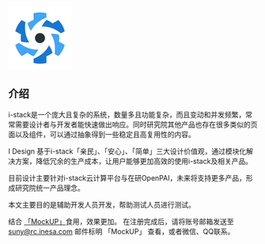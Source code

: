 ![avatar](../../statics/app-logo-128x128.png)
## 介绍
i-stack是一个庞大且复杂的系统，数量多且功能复杂，而且变动和并发频繁，常常需要设计者与开发者能快速做出响应。同时研究院其他产品也存在很多类似的页面以及组件，可以通过抽象得到一些稳定且高复用性的内容。

I Design 基于i-stack「亲民」、「安心」、「简单」三大设计价值观，通过模块化解决方案，降低冗余的生产成本，让用户能够更加高效的使用i-stack及相关产品。

目前设计主要针对i-stack云计算平台与在研OpenPAI，未来将支持更多产品，形成研究院统一产品理念。

本文主要目的是辅助开发人员开发，帮助测试人员进行测试。

结合 [「MockUP」](https://www.figma.com/file/b0yoTIYGXRLhjadpA7Vx20/i-stack-3.0?node-id=0%3A1 "i-stack 3.0")食用，效果更加。
在注册完成后，请将账号邮箱发送至 <suny@rc.inesa.com> 邮件标明 「MockUP」 查看，或者微信、QQ联系。
